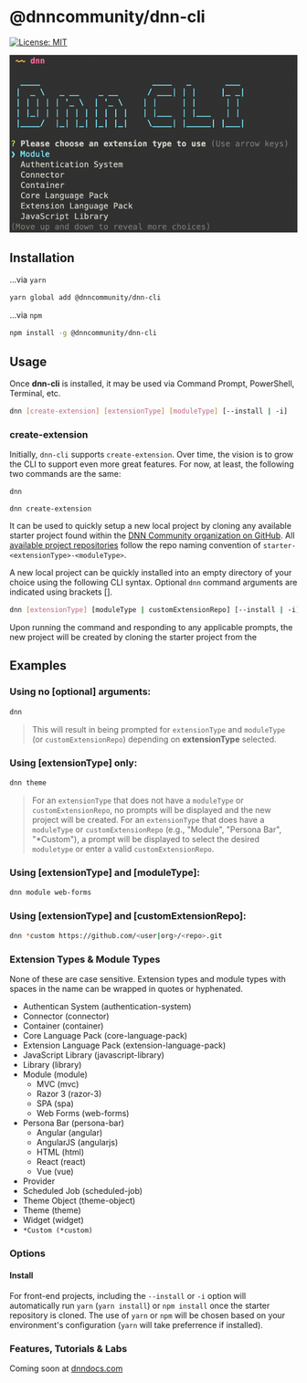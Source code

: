# @dnncommunity/dnn-cli

[![License: MIT](https://img.shields.io/badge/LICENSE-MIT-informational.svg)](https://opensource.org/licenses/MIT)

![dnn-cli extension type screenshot](https://github.com/DNNCommunity/dnn-cli/raw/master/img/dnn-cli-extension-type.png)

## Installation

...via `yarn`

``` sh
yarn global add @dnncommunity/dnn-cli
```

...via `npm`

``` sh
npm install -g @dnncommunity/dnn-cli
```

## Usage

Once **dnn-cli** is installed, it may be used via Command Prompt, PowerShell, Terminal, etc.

``` sh
dnn [create-extension] [extensionType] [moduleType] [--install | -i]
```

### create-extension
Initially, `dnn-cli` supports `create-extension`.  Over time, the vision is to grow the CLI to support even more great features.  For now, at least, the following two commands are the same:

```
dnn
```

```
dnn create-extension
``` 

It can be used to quickly setup a new local project by cloning any available starter project found within the [DNN Community organization on GitHub](https://github.com/DNNCommunity).  All [available project repositories](https://github.com/DNNCommunity?q=starter-&type=&language=) follow the repo naming convention of `starter-<extensionType>-<moduleType>`. 

A new local project can be quickly installed into an empty directory of your choice using the following CLI syntax. Optional `dnn` command arguments are indicated using brackets [].

``` sh
dnn [extensionType] [moduleType | customExtensionRepo] [--install | -i]
```

Upon running the command and responding to any applicable prompts, the new project will be created by cloning the starter project from the 

## Examples

### Using no [optional] arguments:

``` sh
dnn
```

> This will result in being prompted for `extensionType` and `moduleType` (or `customExtensionRepo`) depending on **extensionType** selected.

### Using [extensionType] only:

``` sh
dnn theme
```

> For an `extensionType` that does not have a `moduleType` or `customExtensionRepo`, no prompts will be displayed and the new project will be created. For an `extensionType` that does have a `moduleType` or `customExtensionRepo` (e.g., "Module", "Persona Bar", "*Custom"), a prompt will be displayed to select the desired `moduletype` or enter a valid `customExtensionRepo`.

### Using [extensionType] and [moduleType]:

``` sh
dnn module web-forms
```

### Using [extensionType] and [customExtensionRepo]:

``` sh
dnn *custom https://github.com/<user|org>/<repo>.git
```

### Extension Types & Module Types
None of these are case sensitive. Extension types and module types with spaces in the name can be wrapped in quotes or hyphenated.

* Authentican System (authentication-system)
* Connector (connector)
* Container (container)
* Core Language Pack (core-language-pack)
* Extension Language Pack (extension-language-pack)
* JavaScript Library (javascript-library)
* Library (library)
* Module (module)
    * MVC (mvc)
    * Razor 3 (razor-3)
    * SPA (spa)
    * Web Forms (web-forms)
* Persona Bar (persona-bar)
    * Angular (angular)
    * AngularJS (angularjs)
    * HTML (html)
    * React (react)
    * Vue (vue)
* Provider
* Scheduled Job (scheduled-job)
* Theme Object (theme-object)
* Theme (theme)
* Widget (widget)
* `*Custom (*custom)`

### Options

#### Install
For front-end projects, including the `--install` or `-i` option will automatically run `yarn` (`yarn install`) or `npm install` once the starter repository is cloned. The use of `yarn` or `npm` will be chosen based on your environment's configuration (`yarn` will take preferrence if installed).

### Features, Tutorials & Labs

Coming soon at [dnndocs.com](https://dnndocs.com)